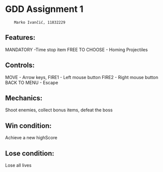 # GDD Assignment 1
        Marko Ivančić, 11832229

## Features:
 MANDATORY -Time stop item
 FREE TO CHOOSE - Homing Projectiles

## Controls:
 MOVE - Arrow keys,
 FIRE1 - Left mouse button
 FIRE2 - Right mouse button
 BACK TO MENU - Escape

## Mechanics:
Shoot enemies, collect bonus items, defeat the boss

## Win condition:
Achieve a new highScore

## Lose condition:
Lose all lives
